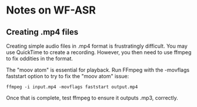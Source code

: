 # Notes on WF-ASR

## Creating .mp4 files

Creating simple audio files in .mp4 format is frustratingly difficult.  You may use QuickTime to create a recording.  However, you then need to use ffmpeg to fix oddities in the format.

The "moov atom" is essential for playback.  Run FFmpeg with the -movflags faststart option to try to fix the "moov atom" issue:
```
ffmpeg -i input.mp4 -movflags faststart output.mp4
```

Once that is complete, test ffmpeg to ensure it outputs .mp3, correctly.
